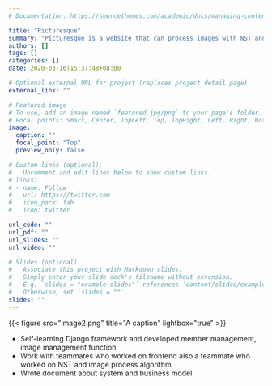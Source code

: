 ```yaml
---
# Documentation: https://sourcethemes.com/academic/docs/managing-content/

title: "Picturesque"
summary: "Picturesque is a website that can process images with NST and other 11 functions"
authors: []
tags: []
categories: []
date: 2020-03-16T15:37:48+08:00

# Optional external URL for project (replaces project detail page).
external_link: ""

# Featured image
# To use, add an image named `featured.jpg/png` to your page's folder.
# Focal points: Smart, Center, TopLeft, Top, TopRight, Left, Right, BottomLeft, Bottom, BottomRight.
image:
  caption: ""
  focal_point: "Top"
  preview_only: false

# Custom links (optional).
#   Uncomment and edit lines below to show custom links.
# links:
# - name: Follow
#   url: https://twitter.com
#   icon_pack: fab
#   icon: twitter

url_code: ""
url_pdf: ""
url_slides: ""
url_video: ""

# Slides (optional).
#   Associate this project with Markdown slides.
#   Simply enter your slide deck's filename without extension.
#   E.g. `slides = "example-slides"` references `content/slides/example-slides.md`.
#   Otherwise, set `slides = ""`.
slides: ""
---
```

{{< figure src="image2.png" title="A caption" lightbox="true" >}}

- Self-learning Django framework and developed member management, image management function
- Work with teammates who worked on frontend also a teammate who worked on NST and image process algorithm
- Wrote document about system and business model
